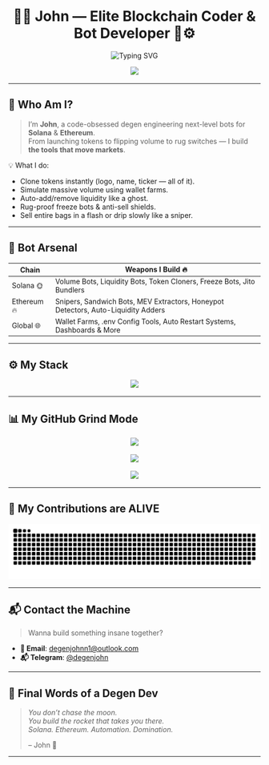 <h1 align="center">
  🌈✨ John — Elite Blockchain Coder & Bot Developer 🚀⚙️
</h1>

<p align="center">
  <img src="https://readme-typing-svg.demolab.com?font=Fira+Code&size=28&pause=1000&color=F7971E&vCenter=true&width=800&height=50&lines=🚀+Solana+%7C+Ethereum+Bot+Architect;👾+Trading+Automation+Specialist;💣+Cloning+Coins+%7C+Sniping+Launches+%7C+Farming+Volume;⚡+Smart.+Fast.+Unstoppable." alt="Typing SVG" />
</p>

<p align="center">
  <img src="https://media.giphy.com/media/L8K62iTDkzGX6/giphy.gif" width="300" />
</p>

---

## 🎯 Who Am I?

> I’m **John**, a code-obsessed degen engineering next-level bots for **Solana** & **Ethereum**.  
> From launching tokens to flipping volume to rug switches — I build **the tools that move markets**.

💡 What I do:
- Clone tokens instantly (logo, name, ticker — all of it).
- Simulate massive volume using wallet farms.
- Auto-add/remove liquidity like a ghost.
- Rug-proof freeze bots & anti-sell shields.
- Sell entire bags in a flash or drip slowly like a sniper.

---

## 🚀 Bot Arsenal

| Chain     | Weapons I Build 🔥                                                                 |
|-----------|------------------------------------------------------------------------------------|
| Solana 🌞 | Volume Bots, Liquidity Bots, Token Cloners, Freeze Bots, Jito Bundlers             |
| Ethereum 🔥 | Snipers, Sandwich Bots, MEV Extractors, Honeypot Detectors, Auto-Liquidity Adders |
| Global 🌐 | Wallet Farms, .env Config Tools, Auto Restart Systems, Dashboards & More          |

---

## ⚙️ My Stack

<p align="center">
  <img src="https://skillicons.dev/icons?i=solidity,typescript,python,rust,solana,ethereum,nodejs,docker,linux,git" />
</p>

---

## 📊 My GitHub Grind Mode

<p align="center">
  <img src="https://github-readme-stats.vercel.app/api?username=degenjohn&show_icons=true&theme=radical&hide_border=true&count_private=true&custom_title=🔥+Degen+Code+Activity+" />
</p>

<p align="center">
  <img src="https://github-readme-streak-stats.herokuapp.com/?user=degenjohn&theme=radical&hide_border=true&fire=F7971E" />
</p>

<p align="center">
  <img src="https://github-profile-summary-cards.vercel.app/api/cards/profile-details?username=degenjohn&theme=tokyonight" />
</p>

---

## 🐍 My Contributions are ALIVE

<p align="center">
  <img src="https://raw.githubusercontent.com/Platane/snk/output/github-contribution-grid-snake.svg" alt="snake animation" />
</p>

---

## 📬 Contact the Machine

> Wanna build something insane together?

- **📧 Email**: [degenjohnn1@outlook.com](mailto:degenjohnn1@outlook.com)  
- **📬 Telegram**: [@degenjohn](https://t.me/degenjohn)

---

## 🧠 Final Words of a Degen Dev

> *You don’t chase the moon.*  
> *You build the rocket that takes you there.*  
> *Solana. Ethereum. Automation. Domination.*  
>  
> – John 🧨

---
